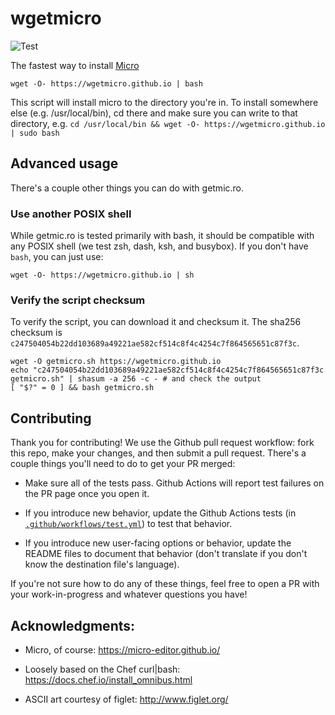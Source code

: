 # wgetmicro

![Test](https://github.com/benweissmann/getmic.ro/workflows/Test/badge.svg)

The fastest way to install [Micro](https://micro-editor.github.io/)

`wget -O- https://wgetmicro.github.io | bash`

This script will install micro to the directory you're in. To install somewhere else (e.g. /usr/local/bin), cd there and make sure you can write to that directory, e.g. `cd /usr/local/bin && wget -O- https://wgetmicro.github.io | sudo bash`

## Advanced usage

There's a couple other things you can do with getmic.ro.

### Use another POSIX shell

While getmic.ro is tested primarily with bash, it should be compatible with any POSIX shell (we test zsh, dash, ksh, and busybox). If you don't have `bash`, you can just use:

`wget -O- https://wgetmicro.github.io | sh`

### Verify the script checksum

To verify the script, you can download it and checksum it. The sha256 checksum is `c247504054b22dd103689a49221ae582cf514c8f4c4254c7f864565651c87f3c`.

    wget -O getmicro.sh https://wgetmicro.github.io
    echo "c247504054b22dd103689a49221ae582cf514c8f4c4254c7f864565651c87f3c  getmicro.sh" | shasum -a 256 -c - # and check the output
    [ "$?" = 0 ] && bash getmicro.sh

## Contributing

Thank you for contributing! We use the Github pull request workflow: fork this repo, make your changes, and then submit a pull request. There's a couple things you'll need to do to get your PR merged:

- Make sure all of the tests pass. Github Actions will report test failures on the PR page once you open it.

- If you introduce new behavior, update the Github Actions tests (in [`.github/workflows/test.yml`](https://github.com/benweissmann/getmic.ro/blob/master/.github/workflows/test.yml)) to test that behavior.

- If you introduce new user-facing options or behavior, update the README files to document that behavior (don't translate if you don't know the destination file's language).

If you're not sure how to do any of these things, feel free to open a PR with your work-in-progress and whatever questions you have!

## Acknowledgments:

- Micro, of course: https://micro-editor.github.io/

- Loosely based on the Chef curl|bash: https://docs.chef.io/install_omnibus.html

- ASCII art courtesy of figlet: http://www.figlet.org/
